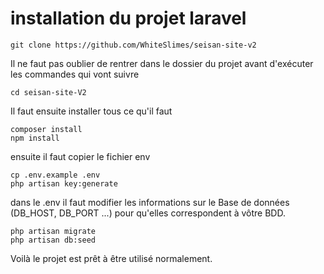 # installation du projet laravel

```
git clone https://github.com/WhiteSlimes/seisan-site-v2
```
Il ne faut pas oublier de rentrer dans le dossier du projet avant d'exécuter les commandes qui vont suivre

```
cd seisan-site-V2
```
Il faut ensuite installer tous ce qu'il faut 
```
composer install
npm install
```

ensuite il faut copier le fichier env 
```
cp .env.example .env
php artisan key:generate
```
dans le .env il faut modifier les informations sur le Base de données (DB_HOST, DB_PORT ...) pour qu'elles correspondent à vôtre BDD.

```
php artisan migrate
php artisan db:seed
```
Voilà le projet est prêt à être utilisé normalement.